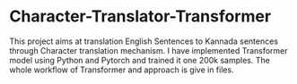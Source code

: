 # Character-Translator-Transformer
This project aims at translation English Sentences to Kannada sentences through Character translation mechanism. I have implemented Transformer model using Python and Pytorch and trained it one 200k samples. The whole workflow of Transformer and approach is give in files.

